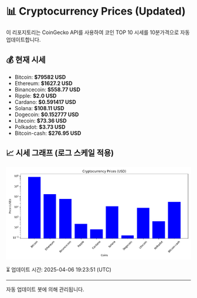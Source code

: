 
# 📊 Cryptocurrency Prices (Updated)

이 리포지토리는 CoinGecko API를 사용하여 코인 TOP 10 시세를 10분가격으로 자동 업데이트합니다.

## 💰 현재 시세
- Bitcoin: **$79582 USD**
- Ethereum: **$1627.2 USD**
- Binancecoin: **$558.77 USD**
- Ripple: **$2.0 USD**
- Cardano: **$0.591417 USD**
- Solana: **$108.11 USD**
- Dogecoin: **$0.152777 USD**
- Litecoin: **$73.36 USD**
- Polkadot: **$3.73 USD**
- Bitcoin-cash: **$276.95 USD**

## 📈 시세 그래프 (로그 스케일 적용)
![Crypto Prices](crypto_prices.png)

⏳ 업데이트 시간: 2025-04-06 19:23:51 (UTC)

---
자동 업데이트 봇에 의해 관리됩니다.
